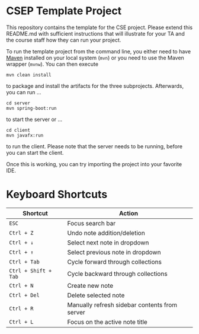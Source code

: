 # CSEP Template Project

This repository contains the template for the CSE project. Please extend this README.md with sufficient instructions that will illustrate for your TA and the course staff how they can run your project.

To run the template project from the command line, you either need to have [Maven](https://maven.apache.org/install.html) installed on your local system (`mvn`) or you need to use the Maven wrapper (`mvnw`). You can then execute

	mvn clean install

to package and install the artifacts for the three subprojects. Afterwards, you can run ...

	cd server
	mvn spring-boot:run

to start the server or ...

	cd client
	mvn javafx:run

to run the client. Please note that the server needs to be running, before you can start the client.

Once this is working, you can try importing the project into your favorite IDE.

# Keyboard Shortcuts

| Shortcut | Action |
|----------|--------|
| `ESC` | Focus search bar |
| `Ctrl + Z` | Undo note addition/deletion |
| `Ctrl + ↓` | Select next note in dropdown |
| `Ctrl + ↑` | Select previous note in dropdown |
| `Ctrl + Tab` | Cycle forward through collections |
| `Ctrl + Shift + Tab` | Cycle backward through collections |
| `Ctrl + N` | Create new note |
| `Ctrl + Del` | Delete selected note |
| `Ctrl + R` | Manually refresh sidebar contents from server |
| `Ctrl + L` | Focus on the active note title |
